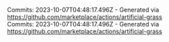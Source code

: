 Commits: 2023-10-07T04:48:17.496Z - Generated via https://github.com/marketplace/actions/artificial-grass
<br>
Commits: 2023-10-07T04:48:17.496Z - Generated via https://github.com/marketplace/actions/artificial-grass
<br>
